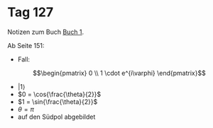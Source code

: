 # Tag 127

Notizen zum Buch [Buch 1](../Buch1.md).

Ab Seite 151:
* Fall:
```math
\begin{pmatrix}
0 \\
1 \cdot e^{i\varphi}
\end{pmatrix}
```

* $|1\rangle$
* $0 = \cos{\frac{\theta}{2}}$
* $1 = \sin{\frac{\theta}{2}}$
* $\theta = \pi$
* auf den Südpol abgebildet
